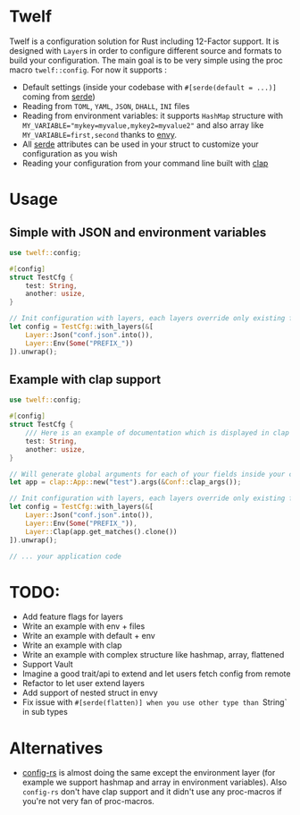 # Twelf

Twelf is a configuration solution for Rust including 12-Factor support. It is designed with `Layer`s in order to configure different source and formats to build your configuration. The main goal is to be very simple using the proc macro `twelf::config`. For now it supports : 

+ Default settings (inside your codebase with `#[serde(default = ...)]` coming from [serde](https://serde.rs))
+ Reading from `TOML`, `YAML`, `JSON`, `DHALL`, `INI` files
+ Reading from environment variables: it supports `HashMap` structure with `MY_VARIABLE="mykey=myvalue,mykey2=myvalue2"` and also array like `MY_VARIABLE=first,second` thanks to [envy](https://github.com/softprops/envy).
+ All [serde](https://serde.rs) attributes can be used in your struct to customize your configuration as you wish
+ Reading your configuration from your command line built with [clap](https://github.com/clap-rs/clap)

# Usage 

## Simple with JSON and environment variables

```rust
use twelf::config;

#[config]
struct TestCfg {
    test: String,
    another: usize,
}

// Init configuration with layers, each layers override only existing fields
let config = TestCfg::with_layers(&[
    Layer::Json("conf.json".into()),
    Layer::Env(Some("PREFIX_"))
]).unwrap();
```

## Example with clap support

```rust
use twelf::config;

#[config]
struct TestCfg {
    /// Here is an example of documentation which is displayed in clap
    test: String,
    another: usize,
}

// Will generate global arguments for each of your fields inside your configuration struct
let app = clap::App::new("test").args(&Conf::clap_args());

// Init configuration with layers, each layers override only existing fields
let config = TestCfg::with_layers(&[
    Layer::Json("conf.json".into()),
    Layer::Env(Some("PREFIX_")),
    Layer::Clap(app.get_matches().clone())
]).unwrap();

// ... your application code
```


# TODO:
+ Add feature flags for layers
+ Write an example with env + files
+ Write an example with default + env
+ Write an example with clap
+ Write an example with complex structure like hashmap, array, flattened
+ Support Vault
+ Imagine a good trait/api to extend and let users fetch config from remote
+ Refactor to let user extend layers
+ Add support of nested struct in envy
+ Fix issue with `#[serde(flatten)] when you use other type than `String` in sub types


# Alternatives

+ [config-rs](https://github.com/mehcode/config-rs) is almost doing the same except the environment layer (for example we support hashmap and array in environment variables). Also `config-rs` don't have clap support and it didn't use any proc-macros if you're not very fan of proc-macros.